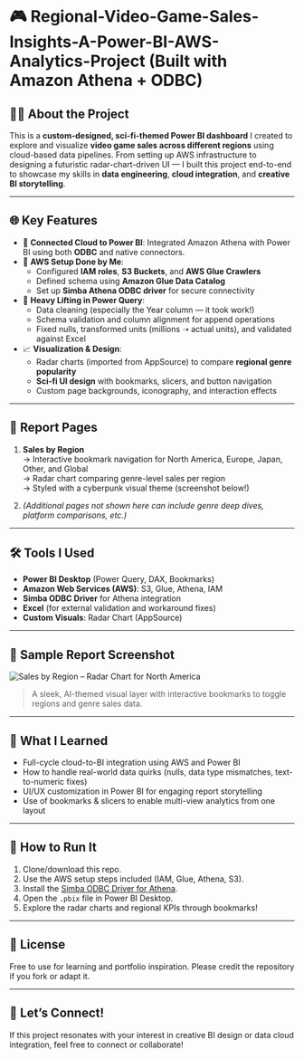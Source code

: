 # 🎮 Regional-Video-Game-Sales-Insights-A-Power-BI-AWS-Analytics-Project (Built with Amazon Athena + ODBC)

## 👨‍💻 About the Project
This is a **custom-designed, sci-fi-themed Power BI dashboard** I created to explore and visualize **video game sales across different regions** using cloud-based data pipelines. From setting up AWS infrastructure to designing a futuristic radar-chart-driven UI — I built this project end-to-end to showcase my skills in **data engineering**, **cloud integration**, and **creative BI storytelling**.

---

## 🌐 Key Features

- 🔗 **Connected Cloud to Power BI**: Integrated Amazon Athena with Power BI using both **ODBC** and native connectors.
- 🧱 **AWS Setup Done by Me**:
  - Configured **IAM roles**, **S3 Buckets**, and **AWS Glue Crawlers**
  - Defined schema using **Amazon Glue Data Catalog**
  - Set up **Simba Athena ODBC driver** for secure connectivity
- 🧼 **Heavy Lifting in Power Query**:
  - Data cleaning (especially the Year column — it took work!)
  - Schema validation and column alignment for append operations
  - Fixed nulls, transformed units (millions ➝ actual units), and validated against Excel
- 📈 **Visualization & Design**:
  - Radar charts (imported from AppSource) to compare **regional genre popularity**
  - **Sci-fi UI design** with bookmarks, slicers, and button navigation
  - Custom page backgrounds, iconography, and interaction effects

---

## 🧾 Report Pages

1. **Sales by Region**  
   → Interactive bookmark navigation for North America, Europe, Japan, Other, and Global  
   → Radar chart comparing genre-level sales per region  
   → Styled with a cyberpunk visual theme (screenshot below!)

2. *(Additional pages not shown here can include genre deep dives, platform comparisons, etc.)*

---

## 🛠 Tools I Used

- **Power BI Desktop** (Power Query, DAX, Bookmarks)
- **Amazon Web Services (AWS)**: S3, Glue, Athena, IAM
- **Simba ODBC Driver** for Athena integration
- **Excel** (for external validation and workaround fixes)
- **Custom Visuals**: Radar Chart (AppSource)

---

## 📸 Sample Report Screenshot

![Sales by Region – Radar Chart for North America](Page%201%20report.png)

> A sleek, AI-themed visual layer with interactive bookmarks to toggle regions and genre sales data.

---

## 🎯 What I Learned

- Full-cycle cloud-to-BI integration using AWS and Power BI
- How to handle real-world data quirks (nulls, data type mismatches, text-to-numeric fixes)
- UI/UX customization in Power BI for engaging report storytelling
- Use of bookmarks & slicers to enable multi-view analytics from one layout

---

## 📂 How to Run It

1. Clone/download this repo.
2. Use the AWS setup steps included (IAM, Glue, Athena, S3).
3. Install the [Simba ODBC Driver for Athena](https://docs.aws.amazon.com/athena/latest/ug/connect-with-odbc.html).
4. Open the `.pbix` file in Power BI Desktop.
5. Explore the radar charts and regional KPIs through bookmarks!

---

## 📄 License

Free to use for learning and portfolio inspiration. Please credit the repository if you fork or adapt it.

---

## 🤝 Let’s Connect!

If this project resonates with your interest in creative BI design or data cloud integration, feel free to connect or collaborate!

